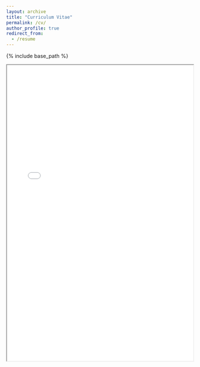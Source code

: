 ```yaml
---
layout: archive
title: "Curriculum Vitae"
permalink: /cv/
author_profile: true
redirect_from:
  - /resume
---
```


{% include base_path %}

<iframe width="100%" height="800" src="../files/Nathan Louie CV.pdf">